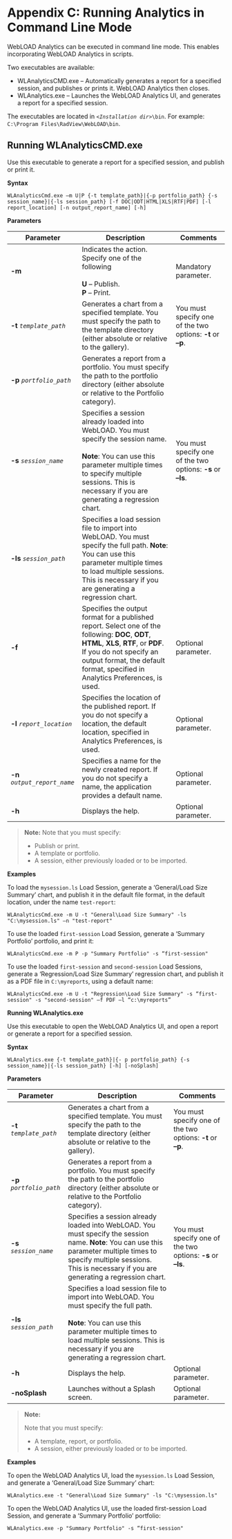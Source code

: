 # Appendix C: Running Analytics in Command Line Mode



WebLOAD Analytics can be executed in command line mode. This enables incorporating WebLOAD Analytics in scripts. 



Two executables are available: 

- WLAnalyticsCMD.exe – Automatically generates a report for a specified session, and publishes or prints it. WebLOAD Analytics then closes. 
- WLAnalytics.exe – Launches the WebLOAD Analytics UI, and generates a report for a specified session.  

The executables are located in *`<Installation dir>`*`\bin`. For example: `C:\Program Files\RadView\WebLOAD\bin`.



## Running WLAnalyticsCMD.exe

Use this executable to generate a report for a specified session, and publish or print it. 

**Syntax** 

`WLAnalyticsCmd.exe –m U|P {-t template_path}|{-p portfolio_path} {-s session_name}|{-ls session_path} [-f DOC|ODT|HTML|XLS|RTF|PDF] [-l report_location] [-n output_report_name] [-h]` 



**Parameters** 

| **Parameter**                | **Description**                                              | **Comments**                                                 |
| ---------------------------- | ------------------------------------------------------------ | ------------------------------------------------------------ |
| **-m**                       | Indicates  the action. Specify one of the following<br><br> **U** – Publish. <br>**P** – Print. | Mandatory  parameter.                                        |
| **-t** *`template_path`*       | Generates  a chart from a specified template. You must specify the path to the template  directory (either absolute or relative to the gallery). | You must  specify one of the two options: **-t** or **–p**.  |
| **-p** *`portfolio_path`*      | Generates  a report from a portfolio.  You must  specify the path to the portfolio directory (either absolute or relative to  the Portfolio category). |                                                              |
| **-s** *`session_name`*        | Specifies  a session already loaded into WebLOAD.  You must  specify the session name.<br><br> **Note**: You can use this parameter multiple times to  specify multiple sessions. This is necessary if you are generating a  regression chart. | You must specify one of the two  options: **-s** or **–ls**. |
| **-ls** *`session_path`*       | Specifies  a load session file to import into WebLOAD.  You must  specify the full path.  **Note**: You can use this parameter multiple times to load multiple sessions. This  is necessary if you are generating a regression chart. |                                                              |
| **-f**                       | Specifies  the output format for a published report.  Select  one of the following: **DOC**, **ODT**, **HTML**, **XLS**, **RTF**, or **PDF**.<br>  If you  do not specify an output format, the default format, specified in Analytics  Preferences, is used. | Optional parameter.                                          |
| **-l** *`report_location`*     | Specifies  the location of the published report. If you do not specify a location, the  default location, specified in Analytics Preferences, is used. | Optional parameter.                                          |
| **-n** *`output_report_name`* | Specifies  a name for the newly created report. If you do not specify a name, the  application provides a default name. | Optional parameter.                                          |
| **-h**                       | Displays  the help.                                          | Optional parameter.                                          |



> **Note:** Note that you must specify: 
>
> - Publish or print. 
> - A template or portfolio.  
> - A session, either previously loaded or to be imported. 



**Examples** 

To load the `mysession.ls` Load Session, generate a ‘General/Load Size Summary’ chart, and publish it in the default file format, in the default location, under the name `test-report`: 

`WLAnalyticsCmd.exe -m U -t "General\Load Size Summary" -ls "C:\mysession.ls" –n "test-report"` 

To use the loaded `first-session` Load Session, generate a ‘Summary Portfolio’ portfolio, and print it: 

`WLAnalyticsCmd.exe -m P -p "Summary Portfolio" -s “first-session"` 

To use the loaded `first-session` and `second-session` Load Sessions, generate a ‘Regression/Load Size Summary’ regression chart, and publish it as a PDF file in `C:\myreports`, using a default name: 

`WLAnalyticsCmd.exe -m U -t "Regression\Load Size Summary" -s “first- session" -s "second-session" –f PDF –l “c:\myreports”`



**Running WLAnalytics.exe**  

Use this executable to open the WebLOAD Analytics UI, and open a report or generate a report for a specified session. 

**Syntax** 

`WLAnalytics.exe {-t template_path}|{- p portfolio_path}
{-s session_name}|{-ls session_path} [-h] [-noSplash]` 



**Parameters** 

| **Parameter**                            | **Description**                                              | **Comments**                                                |
| ----------------------- | ------------------------------------------------------------ | ----------------------------------------------------------- |
| **-t** *`template_path`*  | Generates  a chart from a specified template. You must specify the path to the template  directory (either absolute or relative to the gallery). | You must specify one of the two options: **-t** or **–p**.  |
| **-p** *`portfolio_path`* | Generates a report from a portfolio.  You must specify the path to the portfolio directory  (either absolute or relative to the Portfolio category). |                                                             |
| **-s** *`session_name`*   | Specifies  a session already loaded into WebLOAD.  You must specify the session name.  **Note**: You can use this parameter multiple times to  specify multiple sessions. This is necessary if you are generating a  regression chart. | You must specify one of the two options: **-s** or **–ls**. |
| **-ls** *`session_path`*  | Specifies a load session file to  import into WebLOAD.  You must  specify the full path.<br><br>**Note**: You can use this parameter multiple times to load multiple sessions. This  is necessary if you are generating a regression chart. |                                                             |
| **-h**                  | Displays the help.                                           | Optional  parameter.                                        |
| **-noSplash**           | Launches without a Splash  screen.                           | Optional  parameter.                                        |



> **Note:** 
>
> Note that you must specify:
>
> - A template, report, or portfolio.
> - A session, either previously loaded or to be imported.



**Examples** 

To open the WebLOAD Analytics UI, load the `mysession.ls` Load Session, and generate a ‘General/Load Size Summary’ chart: 

`WLAnalytics.exe -t "General\Load Size Summary" -ls "C:\mysession.ls"` 

To open the WebLOAD Analytics UI, use the loaded first-session Load Session, and generate a ‘Summary Portfolio’ portfolio: 

`WLAnalytics.exe -p "Summary Portfolio" -s “first-session"`